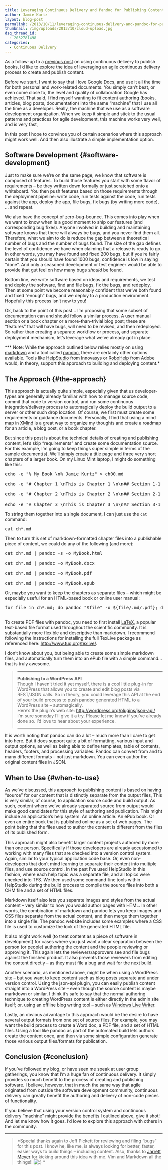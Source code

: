 ```yaml
---
title: Leveraging Continuous Delivery and Pandoc for Publishing Content
author: Jamie Kurtz
layout: blog-post
permalink: /2013/10/11/leveraging-continuous-delivery-and-pandoc-for-publishing-content/
thumbnail: /img/uploads/2013/10/cloud-upload.jpg
dsq_thread_id:
  - 2032781498
categories:
  - Continuous Delivery
---
```

As a follow-up to a [previous post](/2013/02/13/agile-continuous-delivery-with-books/) on using continuous delivery to publish books, I&#8217;d like to explore the idea of leveraging an agile continuous delivery process to create and publish content.

Before we start, I want to say that I love Google Docs, and use it all the time for both personal and work-related documents. You simply can&#8217;t beat, or even come close to, the level and quality of collaboration Google has achieved. That said, I find myself wanting to fit content authoring (books, articles, blog posts, documentation) into the same &#8220;machine&#8221; that I use all the time as a developer. Really, the machine that we use as a software development organization. When we keep it simple and stick to the usual patterns and practices for agile development, this machine works very well, and is very fast,

In this post I hope to convince you of certain scenarios where this approach might work well. And then also illustrate a simple implementation option.

## Software Development {#software-development}

Just to make sure we&#8217;re on the same page, we know that software is composed of features. To build those features you start with some flavor of requirements &#8211; be they written down formally or just scratched onto a whiteboard. You then push features based on those requirements through the deployment pipeline: write code, run tests against the code, run tests against the app, deploy the app, file bugs, fix bugs (by writing more code), &#8230; and repeat.

We also have the concept of zero-bug-bounce. This comes into play when we want to know when is a good moment to ship our features (and corresponding bug fixes). Anyone involved in building and maintaining software knows that there will always be bugs, and you never find them all. Therefore, what we aim to do is reduce the gap between a theoretical number of bugs and the number of bugs found. The size of the gap defines the level of confidence we have when claiming that a release is ready to go. In other words, you may have found and fixed 200 bugs, but if you&#8217;re fairly certain that you should have found 1000 bugs, confidence is low in saying &#8220;done&#8221;. And only a seasoned development or test engineer would be able to provide that gut feel on how many bugs *should* be found.

Bottom line, we write software based on ideas and requirements, we test and deploy the software, find and file bugs, fix the bugs, and redeploy. Then at some point we become reasonably confident that we&#8217;ve both found and fixed &#8220;enough&#8221; bugs, and we deploy to a production environment. Hopefully this process isn&#8217;t new to you!

Ok, back to the point of this post&#8230; I&#8217;m proposing that some subset of documentation can and should follow a similar process. A user manual section or a book chapter or a more-than-trivial blog post; these are &#8220;features&#8221; that will have bugs, will need to be revised, and then redeployed. So rather than creating a separate workflow or process, and separate deployment mechanism, let&#8217;s leverage what we&#8217;ve already got in place.

*** Note: While the approach outlined below relies mostly on using [markdown][2] and a tool called [pandoc][3], there are certainly other options available. Tools like [HelpStudio][4] from Innovasys or [RoboHelp][5] from Adobe would, in theory, support this approach to building and deploying content.*

## The Approach {#the-approach}

This approach is actually quite simple, especially given that us developer-types are generally already familiar with how to manage source code, commit that code to version control, and run some continuous integration/delivery process to automagically deploy the build output to a server or other such drop location. Of course, we first must create some requirements or guidance documents. Personally, I find that using a mind map in [XMind][6] is a great way to organize my thoughts and create a roadmap for an article, a blog post, or a book chapter.

But since this post is about the technical details of creating and publishing content, let&#8217;s skip &#8220;requirements&#8221; and create some documentation source. For this example, I&#8217;m going to keep things super simple in terms of the sample document(s). We&#8217;ll simply create a title page and three very short chapters of a larger book. On my Linux Mint laptop, I might do something like this:  


<pre><!--DVFMTSC-->echo -e "% My Book \n% Jamie Kurtz" > ch00.md

echo -e "# Chapter 1 \nThis is Chapter 1 \n\n## Section 1-1 \nThis is Section 1-1 \n" > ch01.md

echo -e "# Chapter 2 \nThis is Chapter 2 \n\n## Section 2-1 \nThis is Section 2-1 \n" > ch02.md

echo -e "# Chapter 3 \nThis is Chapter 3 \n\n## Section 3-1 \nThis is Section 3-1 \n" > ch03.md</pre>

  
To string them together into a single document, I can just use the `cat` command:  


<pre>cat ch*.md<!--DVFMTSC--></pre>

  
Then to turn this set of markdown-formatted chapter files into a publishable piece of content, we could do any of the following (and more):  


<pre><!--DVFMTSC-->cat ch*.md | pandoc -s -o MyBook.html

cat ch*.md | pandoc -o MyBook.docx

cat ch*.md | pandoc -o MyBook.pdf

cat ch*.md | pandoc -o MyBook.epub</pre>

  
Or, maybe you want to keep the chapters as separate files &#8211; which might be especially useful for an HTML-based book or online user manual:  


<pre><!--DVFMTSC-->for file in ch*.md; do pandoc "$file" -o ${file/.md/.pdf}; done

<!--DVFMTSC--></pre>

  
To create PDF files with pandoc, you need to first install [LaTeX][7], a popular text-based file format used throughout the scientific community. It is substantially more flexible and descriptive than markdown. I recommend following the instructions for installing the full TexLive package as referenced here: http://www.tug.org/texlive/.

I don&#8217;t know about you, but being able to create some simple markdown files, and automatically turn them into an ePub file with a simple command&#8230; that is truly awesome.

> * * *
> 
> **Publishing to a WordPress API**  
> Though I haven&#8217;t tried it yet myself, there is a cool little plug-in for WordPress that allows you to create and edit blog posts via REST/JSON calls. So in theory, you could leverage this API at the end of your build process to push pandoc generated HTML to a WordPress site &#8211; automagically.  
> Here&#8217;s the plugin&#8217;s web site: <http://wordpress.org/plugins/json-api/>   
> I&#8217;m sure someday I&#8217;ll give it a try. Please let me know if you&#8217;ve already done so. I&#8217;d love to hear about your experience.</p> 
> 
> * * *

It is worth noting that pandoc can do a lot &#8211; much more than I care to get into here. But it does support quite a bit of formatting, various input and output options, as well as being able to define templates, table of contents, headers, footers, and processing variables. Pandoc can convert from and to many different formats &#8211; not just markdown. You can even author the original content files in JSON.

## When to Use {#when-to-use}

As we&#8217;ve discussed, this approach to publishing content is based on having &#8220;source&#8221; for our content that is distinctly separate from the output files, This is very similar, of course, to application source code and build output. As such, content where we&#8217;ve already separated source from output would make good candidates for this style of authoring and publication. This might include an application&#8217;s help system. An online article. An ePub book. Or even an entire book that is published online as a set of web pages. The point being that the files used to author the content is different from the files of its published form.

This approach might also benefit larger content projects authored by more than one person. Specifically if those developers are already accustomed to working with many files that are checked into a version control system. Again, similar to your typical application code base. Or, even non-developers that don&#8217;t mind learning to separate their content into multiple files, and use source control. In the past I&#8217;ve used HelpStudio in this fashion, where each help topic was a separate file, and all topics were checked into TFS. We then used some command-line tools within HelpStudio during the build process to compile the source files into both a CHM file and a set of HTML files.

Markdown itself also lets you separate images and styles from the actual content &#8211; very similar to how you would author pages with HTML. In other words, the combination of markdown and pandoc lets you keep images and CSS files separate from the actual content, and then merge them together into a single file. The pandoc website includes some examples where a CSS file is used to customize the look of the generated HTML file.

It also might work well (to treat content as a piece of software in development) for cases where you just want a clear separation between the person (or people) authoring the content and the people reviewing or approving it. This again lets the reviewers/approvers see and file bugs against the finished product. It also prevents those reviewers from editing the content directly &#8211; as they must file a bug and wait for the next build.

Another scenario, as mentioned above, might be when using a WordPress site &#8211; but you want to keep content such as blog posts separate and under version control. Using the json-api plugin, you can easily publish content straight into a WordPress site &#8211; even though the source content is maybe markdown or similar. I think it&#8217;s safe to say that the normal authoring technique to creating WordPress content is either directly in the admin site itself; or, using an offline blog writing tool &#8211; such as [Windows Live Writer][8].

Lastly, an obvious advantage to this approach would be the desire to have several output formats from one set of source files. For example, you may want the build process to create a Word doc, a PDF file, and a set of HTML files. Using a tool like pandoc as part of the automated build lets authors create the content once, and then via some simple configuration generate those various output files/formats for publication.

## Conclusion {#conclusion}

If you&#8217;ve followed my blog, or have seen me speak at user group gatherings, you know that I&#8217;m a huge fan of continuous delivery. It simply provides so much benefit to the process of creating and publishing software. I believe, however, that in much the same way that agile originated from outside the software development community, continuous delivery can greatly benefit the authoring and delivery of non-code pieces of functionality.

If you believe that using your version control system and continuous delivery &#8220;machine&#8221; might provide the benefits I outlined above, give it shot! And let me know how it goes. I&#8217;d love to explore this approach with others in the community.

* * *

> *Special thanks again to Jeff Pickett for reviewing and filing &#8220;bugs&#8221; for this post. I know he, like me, is always looking for better, faster, easier ways to build things &#8211; including content. Also, thanks to [Jarrett Meyer][9] for kicking around this idea with me. Vim and Markdown all the things!! <img src="http://www.jamiekurtz.com/wp-includes/images/smilies/icon_smile.gif" alt=":)" class="wp-smiley" /> *

 [1]: http://www.jamiekurtz.com/2013/02/13/agile-continuous-delivery-with-books/
 [2]: http://daringfireball.net/projects/markdown/
 [3]: http://johnmacfarlane.net/pandoc
 [4]: http://www.innovasys.com/product/hs/overview
 [5]: http://www.adobe.com/products/robohelp
 [6]: http://www.xmind.net/
 [7]: http://en.wikipedia.org/wiki/LaTeX
 [8]: http://www.microsoft.com/en-us/download/details.aspx?id=8621
 [9]: http://www.jarrettmeyer.com
